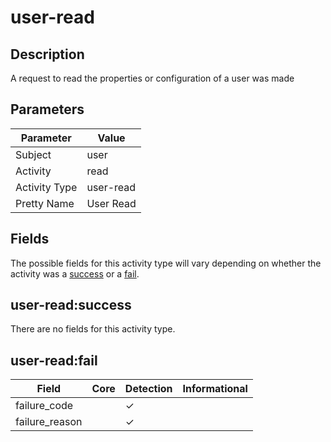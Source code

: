 user-read
=========

Description
-----------
A request to read the properties or configuration of a user was made

Parameters
----------
| Parameter     | Value     |
| ------------- | --------- |
| Subject       | user      |
| Activity      | read      |
| Activity Type | user-read |
| Pretty Name   | User Read |


Fields
------

The possible fields for this activity type will vary depending on whether the activity was a [success](#user-readsuccess) or a [fail](#user-readfail).


user-read:success
-----------------

There are no fields for this activity type.


user-read:fail
--------------

| Field          | Core | Detection | Informational |
| -------------- | ---- | --------- | ------------- |
| failure_code   |      | &#10003;  |               |
| failure_reason |      | &#10003;  |               |